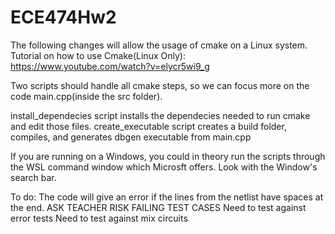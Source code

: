 # ECE474Hw2

The following changes will allow the usage of cmake on a Linux system.
Tutorial on how to use Cmake(Linux Only):
https://www.youtube.com/watch?v=elycr5wi9_g

Two scripts should handle all cmake steps, so we can focus more on the code
main.cpp(inside the src folder).

install_dependecies script installs the dependecies needed to run cmake and edit those files.
create_executable script creates a build folder, compiles, and generates dbgen executable from main.cpp

If you are running on a Windows, you could in theory run the scripts through the WSL command window which Microsft offers. Look with the Window's search bar. 

To do:
The code will give an error if the lines from the netlist have spaces at the end. ASK TEACHER RISK FAILING TEST CASES
Need to test against error tests
Need to test against mix circuits
